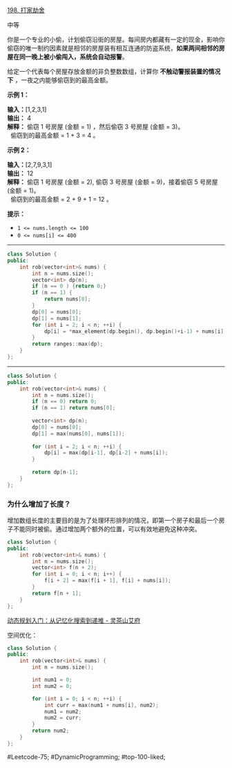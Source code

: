 [198. 打家劫舍](https://leetcode.cn/problems/house-robber/)

中等

你是一个专业的小偷，计划偷窃沿街的房屋。每间房内都藏有一定的现金，影响你偷窃的唯一制约因素就是相邻的房屋装有相互连通的防盗系统，**如果两间相邻的房屋在同一晚上被小偷闯入，系统会自动报警**。

给定一个代表每个房屋存放金额的非负整数数组，计算你 **不触动警报装置的情况下** ，一夜之内能够偷窃到的最高金额。

**示例 1：**

**输入：**[1,2,3,1]  
**输出：** 4  
**解释：** 偷窃 1 号房屋 (金额 = 1) ，然后偷窃 3 号房屋 (金额 = 3)。  
     偷窃到的最高金额 = 1 + 3 = 4 。

**示例 2：**

**输入：**[2,7,9,3,1]  
**输出：** 12  
**解释：** 偷窃 1 号房屋 (金额 = 2), 偷窃 3 号房屋 (金额 = 9)，接着偷窃 5 号房屋 (金额 = 1)。  
     偷窃到的最高金额 = 2 + 9 + 1 = 12 。

**提示：**

- `1 <= nums.length <= 100`
- `0 <= nums[i] <= 400`
---- ----
```cpp
class Solution {
public:
    int rob(vector<int>& nums) {
        int n = nums.size();
        vector<int> dp(n);
        if (n == 0 ) {return 0;}
        if (n == 1) {
            return nums[0];
        }
        dp[0] = nums[0];
        dp[1] = nums[1];
        for (int i = 2; i < n; ++i) {
            dp[i] = *max_element(dp.begin(), dp.begin()+i-1) + nums[i];
        }
        return ranges::max(dp);
    }
};
```

----
```cpp
class Solution {
public:
    int rob(vector<int>& nums) {
        int n = nums.size();
        if (n == 0) return 0;
        if (n == 1) return nums[0];
        
        vector<int> dp(n);
        dp[0] = nums[0];
        dp[1] = max(nums[0], nums[1]);
        
        for (int i = 2; i < n; ++i) {
            dp[i] = max(dp[i-1], dp[i-2] + nums[i]);
        }
        
        return dp[n-1];
    }
};
```
### 为什么增加了长度？

增加数组长度的主要目的是为了处理环形排列的情况，即第一个房子和最后一个房子不能同时被偷。通过增加两个额外的位置，可以有效地避免这种冲突。
```cpp
class Solution {
public:
    int rob(vector<int>& nums) {
        int n = nums.size();
        vector<int> f(n + 2);
        for (int i = 0; i < n; i++) {
            f[i + 2] = max(f[i + 1], f[i] + nums[i]);
        }
        return f[n + 1];
    }
};
```
[动态规划入门：从记忆化搜索到递推 - 灵茶山艾府](https://leetcode.cn/problems/house-robber/solutions/2102725/ru-he-xiang-chu-zhuang-tai-ding-yi-he-zh-1wt1/)

空间优化：
```cpp
class Solution {
public:
    int rob(vector<int>& nums) {
        int n = nums.size();

        int num1 = 0;
        int num2 = 0;

        for (int i = 0; i < n; ++i) {
            int curr = max(num1 + nums[i], num2);
            num1 = num2;
            num2 = curr;
        }
        return num2;
    }
};
```

#Leetcode-75; #DynamicProgramming; #top-100-liked; 
